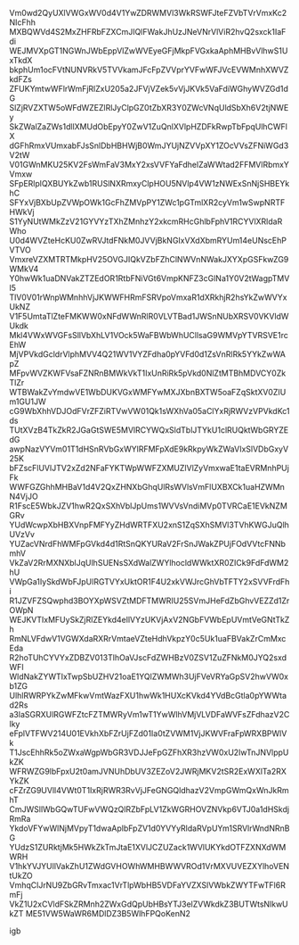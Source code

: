 Vm0wd2QyUXlVWGxWV0d4V1YwZDRWMVl3WkRSWFJteFZVbTVrVmxKc2NIcFhh
MXBQWVd4S2MxZHFRbFZXCmJIQlFWakJhUzJNeVNrVlViR2hvQ2sxck1IaFdi
WEJMVXpGT1NGWnJWbEppVlZwWVEyeGFjMkpFVGxkaAphMHBvVlhwS1UxTkdX
bkphUm1ocFVtNUNVRkV5TVVkamJFcFpZVVprYVFwWFJVcEVWMnhXWVZkdFZs
ZFUKYmtwWFlrWmFjRlZxU205a2JFVjVZek5vVjJKVk5VaFdiWGhyWVZGd1dG
SlZjRVZXTW5oWFdWZEZlRlJyClpGZ0tZbXR3Y0ZWcVNqUldSbXh6V2tjNWEy
SkZWalZaZWs1dllXMUdObEpyY0ZwV1ZuQnlXVlpHZDFkRwpTbFpqUlhCWFlX
dGFhRmxVUmxabFJsSnlDbHBHWjB0WmJYUjNZVVpXY1ZOcVVsZFNiWGd3V2tW
V01GWnMKU25KV2FsWmFaV3MxY2xsVVFYaFdhelZaWWtad2FFMVlRbmxYVmxw
SFpERlplQXBUYkZwb1RUSlNXRmxyClpHOU5NVlp4VW1zNWExSnNjSHBEYkhC
SFYxVjBXbUpZVWpOWk1GcFhZMVpPY1ZWc1pGTmlXR2cyVm1wSwpNRTFHWkVj
S1YyNUtWMkZzV21GYVYzTXhZMnhzY2xkcmRHcGhlbFphV1RCYVlXRldaRWho
U0d4WVZteHcKU0ZwRVJtdFNkM0JVVjBkNGIxVXdXbmRYUm14eUNscEhPVTVO
VmxreVZXMTRTMkpHV25OVGJIQkVZbFZhClNWVnNWakJXYXpGSFkwZG9WMkV4
Y0hwWk1uaDNVakZTZEdOR1RtbFNiVGt6VmpKNFZ3cGlNa1Y0V2tWagpTMVl5
TlV0V01rWnpWMnhhVjJKWWFHRmFSRVpoVmxaR1dXRkhjR2hsYkZwWVYxUkNZ
V1F5UmtaTlZteFMKWW0xNFdWWnRlR0VLVTBad1JWSnNUbXRSV0VKVldWUkdk
Mkl4VWxWVGFsSllVbXhLV1VOck5WaFBWbWhUCllsaG9WMVpYTVRSVE1rcEhW
MjVPVkdGcldrVlphMVV4Q21WV1VYZFdha0pYVFd0d1ZsVnRlRk5YYkZwWApZ
MFpvWVZKWFVsaFZNRnBMWkVkT1IxUnRiRk5pVkd0NlZtMTBhMDVCY0ZkTlZr
WTBWakZvYmdwVE1WbDUKVGxWMFYwMXJXbnBXTW5oaFZqSktXV0ZIUm1GU1JW
cG9WbXhhVDJOdFVrZFZiRTVwVW01Qk1sWXhVa05aClYxRjRWVzVPVkdKc1ds
TUtXVzB4TkZkR2JGaGtSWE5MVlRCYWQxSldTblJTYkU1clRUQktWbGRYZEdG
awpNazVYVm01T1dHSnRVbGxWYlRFMFpXdE9kRkpyWkZWaVIxSlVDbGxyV25K
bFZscFlUVlJTV2xZd2NFaFYKTWpWWFZXMUZlVlZyVmxwaE1taEVRMnhPUjFk
WWFGZGhhMHBaV1d4V2QxZHNXbGhqUlRsWVlsVmFlUXBXCk1uaHZWMnN4VjJO
R1FscE5WbkJZV1hwR2QxSXhVblJpUms1WVVsVndiMVp0TVRCaE1EVkNZMGRv
YUdWcwpXbHBXVnpFMFYyZHdWRTFXU2xnS1ZqSXhSMVl3TVhKWGJuQlhUVzVv
YUZacVNrdFhWMFpGVkd4d1RtSnQKYURaV2FrSnJWakZPUjFOdVVtcFNNbmhV
VkZaV2RrMXNXblJqUlhSUENsSXdWalZWYlhocldWWktXR0ZICk9FdFdWM2hU
VWpGa1IySkdWbFJpUlRGTVYxUktOR1F4U2xkVWJrcGhVbTFTY2xSVVFrdFhi
R1JZVFZSQwphd3BOYXpWSVZtMDFTMWRIU25SVmJHeFdZbGhvVEZZd1ZrOWpN
WEJKVTIxMFUySkZjRlZEYkd4ellVYzUKVjAxV2NGbFVWbEpUVmtVeGNtTkZh
RmNLVFdwV1VGWXdaRXRrVmtaeVZteHdhVkpzY0c5Uk1uaFBVakZrCmMxcEda
R2hoTUhCYVYxZDBZV013TlhOaVJscFdZWHBzV0ZSV1ZuZFNkM0JYQ2sxdWFI
WldNakZYWTIxTwpSbUZHV21oaE1YQlZWMWh3UjFVeVRYaGpSV2hwVW0xb1ZG
UlhlRWRPYkZwMFkwVmtWazFXU1hwWk1HUXcKVkd4YVdBcGtla0pYWWtad2Rs
a3laSGRXUlRGWFZtcFZTMWRyVm1wT1YwWlhVMjVLVDFaWVFsZFdhazV2Clky
eFplVTFWV214U01EVkhXbFZrUjFZd01Ia0tZVWM1VjJKWVFraFpWRXBPWlVk
T1JscEhhRk5oZWxaWgpWbGR3VDJJeFpGZFhXR3hzVW0xU2IwTnJNVlppUkZK
WFRWZG9lbFpxU2t0amJVNUhDbUV3ZEZoV2JWRjMKV2tSR2ExWXlTa2RXYkZK
cFZrZG9UVll4VWt0T1IxRjRWR3RvVjJFeGNGQldhazV2VmpGWmQxWnJkRmhT
CmJWSllWbGQwTUFwVWQzQlRZbFpLV1ZkWGRHOVZNVkp6VTJ0a1dHSkdjRmRa
YkdoVFYwWlNjMVpyT1dwaAplbFpZV1d0YVYyRldaRVpUYm1SRVlrWndNRnBG
YUdzS1ZURktjMk5HWkZkTmJtaE1XVlJCZUZack1WVlUKYkdOTFZXNXdWMWRH
V1hkYVJYUllVakZhU1ZWdGVHOWhWMHBWWVROd1VrMXVUVEZXYlhoVENtUkZO
VmhqClJrNU9ZbGRvTmxac1VrTlpWbHB5VDFaYVZXSlVWbkZWYTFwTFl6RmFj
VkZ1U2xCVldFSkZRMnh2ZWxGdQpUbHBsYTJ3elZVWkdkZ3BUTWtsNlkwUkZT
ME51VW5WaWR6MDlDZ3B5WlhFPQoKenN2

igb